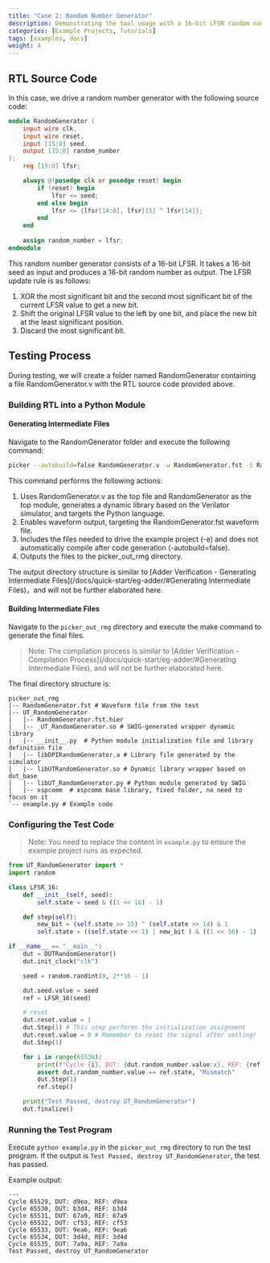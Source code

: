 ```yaml
---
title: "Case 2: Random Number Generator"
description: Demonstrating the tool usage with a 16-bit LFSR random number generator, which includes a clock signal, sequential logic, and registers.
categories: [Example Projects, Tutorials]
tags: [examples, docs]
weight: 4
---
```


## RTL Source Code

In this case, we drive a random number generator with the following source code:

```verilog
module RandomGenerator (
    input wire clk,
    input wire reset,
    input [15:0] seed,
    output [15:0] random_number
);
    reg [15:0] lfsr;

    always @(posedge clk or posedge reset) begin
        if (reset) begin
            lfsr <= seed;
        end else begin
            lfsr <= {lfsr[14:0], lfsr[15] ^ lfsr[14]};
        end
    end
 
    assign random_number = lfsr;
endmodule
```
This random number generator consists of a 16-bit LFSR. It takes a 16-bit seed as input and produces a 16-bit random number as output. The LFSR update rule is as follows:

1. XOR the most significant bit and the second most significant bit of the current LFSR value to get a new bit.
2. Shift the original LFSR value to the left by one bit, and place the new bit at the least significant position.
3. Discard the most significant bit.

## Testing Process

During testing, we will create a folder named RandomGenerator containing a file RandomGenerator.v with the RTL source code provided above.

### Building RTL into a Python Module

#### Generating Intermediate Files

Navigate to the RandomGenerator folder and execute the following command:

```bash
picker --autobuild=false RandomGenerator.v -w RandomGenerator.fst -S RandomGenerator -t picker_out_rmg -l python -e --sim verilator
```

This command performs the following actions:

1. Uses RandomGenerator.v as the top file and RandomGenerator as the top module, generates a dynamic library based on the Verilator simulator, and targets the Python language.
2. Enables waveform output, targeting the RandomGenerator.fst waveform file.
3. Includes the files needed to drive the example project (-e) and does not automatically compile after code generation (-autobuild=false).
4. Outputs the files to the picker_out_rmg directory.

The output directory structure is similar to [Adder Verification - Generating Intermediate Files](/docs/quick-start/eg-adder/#Generating Intermediate Files)，and will not be further elaborated here.

#### Building Intermediate Files

Navigate to the `picker_out_rmg` directory and execute the make command to generate the final files.

> Note: The compilation process is similar to [Adder Verification - Compilation Process](/docs/quick-start/eg-adder/#Generating Intermediate Files), and will not be further elaborated here.

The final directory structure is:

```shell
picker_out_rmg
|-- RandomGenerator.fst # Waveform file from the test
|-- UT_RandomGenerator
|   |-- RandomGenerator.fst.hier
|   |-- _UT_RandomGenerator.so # SWIG-generated wrapper dynamic library
|   |-- __init__.py  # Python module initialization file and library definition file
|   |-- libDPIRandomGenerator.a # Library file generated by the simulator
|   |-- libUTRandomGenerator.so # Dynamic library wrapper based on dut_base
|   |-- libUT_RandomGenerator.py # Python module generated by SWIG
|   |-- xspcomm  # xspcomm base library, fixed folder, no need to focus on it
`-- example.py # Example code
```

### Configuring the Test Code

> Note: You need to replace the content in `example.py` to ensure the example project runs as expected.

```python
from UT_RandomGenerator import *
import random

class LFSR_16:
    def __init__(self, seed):
        self.state = seed & ((1 << 16) - 1)

    def step(self):
        new_bit = (self.state >> 15) ^ (self.state >> 14) & 1
        self.state = ((self.state << 1) | new_bit ) & ((1 << 16) - 1)

if __name__ == "__main__":
    dut = DUTRandomGenerator()
    dut.init_clock("clk")

    seed = random.randint(0, 2**16 - 1)

    dut.seed.value = seed
    ref = LFSR_16(seed)

    # reset
    dut.reset.value = 1
    dut.Step(1) # This step performs the initialization assignment
    dut.reset.value = 0 # Remember to reset the signal after setting!
    dut.Step(1)

    for i in range(65536):
        print(f"Cycle {i}, DUT: {dut.random_number.value:x}, REF: {ref.state:x}")
        assert dut.random_number.value == ref.state, "Mismatch"
        dut.Step(1)
        ref.step()

    print("Test Passed, destroy UT_RandomGenerator")
    dut.finalize()
```

### Running the Test Program

Execute `python example.py` in the `picker_out_rmg` directory to run the test program. If the output is `Test Passed, destroy UT_RandomGenerator`, the test has passed.

Example output:

```shell
···
Cycle 65529, DUT: d9ea, REF: d9ea
Cycle 65530, DUT: b3d4, REF: b3d4
Cycle 65531, DUT: 67a9, REF: 67a9
Cycle 65532, DUT: cf53, REF: cf53
Cycle 65533, DUT: 9ea6, REF: 9ea6
Cycle 65534, DUT: 3d4d, REF: 3d4d
Cycle 65535, DUT: 7a9a, REF: 7a9a
Test Passed, destroy UT_RandomGenerator
```
